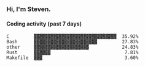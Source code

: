 ### Hi, I'm Steven.

#### Coding activity (past 7 days)
```
C         ▓▓▓▓▓▓▓▓▓▓▓▓▓▓▓▓▓▓▓▓▓▓▓▓▓▓▓▓▓▓  35.92%
Bash      ▓▓▓▓▓▓▓▓▓▓▓▓▓▓▓▓▓▓▓▓▓▓▓         27.83%
other     ▓▓▓▓▓▓▓▓▓▓▓▓▓▓▓▓▓▓▓▓            24.83%
Rust      ▓▓▓▓▓▓                           7.81%
Makefile  ▓▓▓                              3.60%
```
